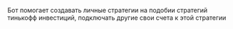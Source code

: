 Бот помогает создавать личные стратегии на подобии стратегий тинькофф инвестиций,
подключать другие свои счета к этой стратегии 
